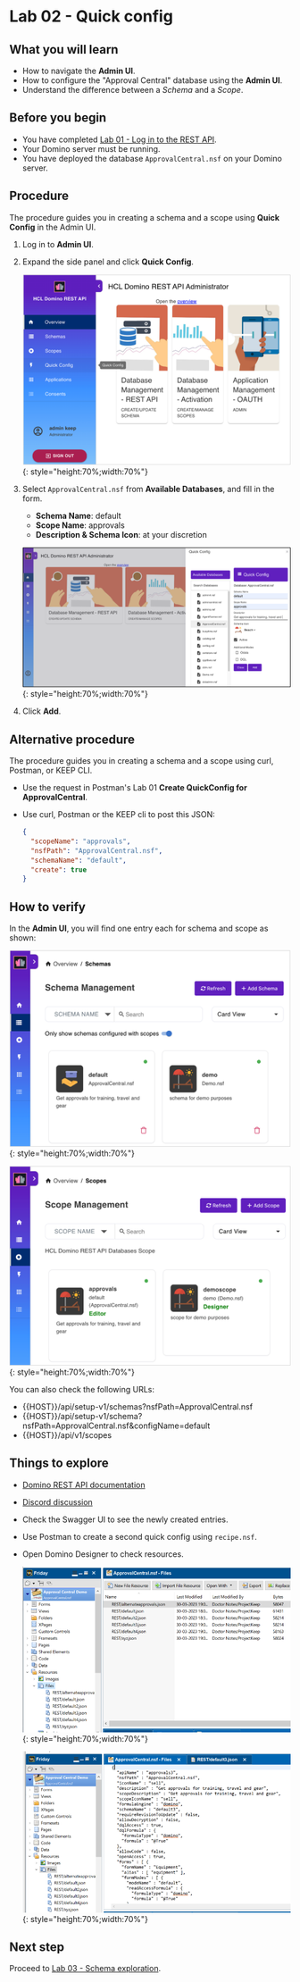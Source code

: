 # Lab 02 - Quick config

## What you will learn

- How to navigate the **Admin UI**.
- How to configure the "Approval Central" database using the **Admin UI**.
- Understand the difference between a *Schema* and a *Scope*.

## Before you begin

- You have completed [Lab 01 - Log in to the REST API](lab-01.md).
- Your Domino server must be running.
- You have deployed the database `ApprovalCentral.nsf` on your Domino server.

## Procedure

The procedure guides you in creating a schema and a scope using **Quick Config** in the Admin UI.

1. Log in to **Admin UI**.
2. Expand the side panel and click **Quick Config**.

    ![Quick config](img/AdminUIExpanded.png){: style="height:70%;width:70%"}

3. Select `ApprovalCentral.nsf` from **Available Databases**, and fill in the form.

    - **Schema Name**: default
    - **Scope Name**: approvals
    - **Description & Schema Icon**: at your discretion

    ![Quick config](img/QuickConfig.png){: style="height:70%;width:70%"}

4. Click **Add**.

## Alternative procedure

The procedure guides you in creating a schema and a scope using curl, Postman, or KEEP CLI.

- Use the request in Postman's Lab 01 **Create QuickConfig for ApprovalCentral**.
- Use curl, Postman or the KEEP cli to post this JSON:

  ```json
  {
    "scopeName": "approvals",
    "nsfPath": "ApprovalCentral.nsf",
    "schemaName": "default",
    "create": true
  }
  ```

## How to verify

In the **Admin UI**, you will find one entry each for schema and scope as shown:

![Schema available](img/schemaAvailable.png){: style="height:70%;width:70%"}

![Scope available](img/scopeAvailable.png){: style="height:70%;width:70%"}

You can also check the following URLs:

- {{HOST}}/api/setup-v1/schemas?nsfPath=ApprovalCentral.nsf
- {{HOST}}/api/setup-v1/schema?nsfPath=ApprovalCentral.nsf&configName=default
- {{HOST}}/api/v1/scopes

## Things to explore

- [Domino REST API documentation](https://opensource.hcltechsw.com/Domino-rest-api/index.html)

- [Discord discussion](https://discord.com/invite/jmRHpDRnH4)

- Check the Swagger UI to see the newly created entries.
- Use Postman to create a second quick config using `recipe.nsf`.
- Open Domino Designer to check resources.

    ![Schema in Designer](img/schemaInDesigner.png){: style="height:70%;width:70%"}

    ![Schema in Designer](img/schemaInDesigner2.png){: style="height:70%;width:70%"}

## Next step

Proceed to [Lab 03 - Schema exploration](lab-03.md).
<!--
## Duration 10 min

## What you will learn:

- Navigate the Admin UI
- Configure the "Approval Central" database using the Admin UI
- Difference between **Schema** and **Scope**

## Prerequisites

- Lab 01 completed
- Your Domino server running

- Database [ApprovalCentral.nsf](../downloads/ApprovalCentral.zip) deployed to your server.

## Steps in creating a schema and scope in Quick Config

1. Log in to Admin UI.
2. Click on **Quick Config**.

    ![Quick config](img/AdminUIExpanded.png){: style="height:70%;width:70%"}

3. Fill in the form.

    - **Schema Name**: default
    - **Scope Name**: approvals
    - **Description & Schema Icon**: at your discretion

    ![Quick config](img/QuickConfig.png){: style="height:70%;width:70%"}

4. Click **Add**.

### Alternative steps

- Use request in Postman's Lab 01 **Create QuickConfig for ApprovalCentral**
- Use curl, Postman or the KEEP cli to post this JSON:

```json
{
  "scopeName": "approvals",
  "nsfPath": "ApprovalCentral.nsf",
  "schemaName": "default",
  "create": true
}
```

## How to check

In the Admin UI, you will find one entry each for schema and scope:

![Scope available](img/scopeAvailable.png){: style="height:70%;width:70%"}

![Schema available](img/schemaAvailable.png){: style="height:70%;width:70%"}

### URLs to check

- {{HOST}}/api/setup-v1/schemas?nsfPath=ApprovalCentral.nsf
- {{HOST}}/api/setup-v1/schema?nsfPath=ApprovalCentral.nsf&configName=default
- {{HOST}}/api/v1/scopes

## Things to explore

- [Domino REST API documentation](https://opensource.hcltechsw.com/Domino-rest-api/index.html)

- [Discord discussion](https://discord.com/invite/jmRHpDRnH4)

- Check the Swagger UI for the new entry.
- Use POSTMAN to create a second quick config using recipe.nsf.
- Open Domino Designer to check resources.

  ![Schema in Designer](img/schemaInDesigner.png){: style="height:70%;width:70%"}

  ![Schema in Designer](img/schemaInDesigner2.png){: style="height:70%;width:70%"}
-->